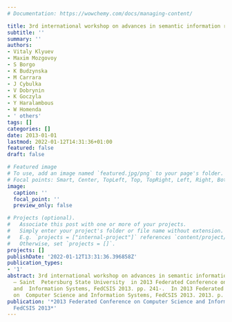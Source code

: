 ```yaml
---
# Documentation: https://wowchemy.com/docs/managing-content/

title: 3rd international workshop on advances in semantic information retrieval
subtitle: ''
summary: ''
authors:
- Vitaly Klyuev
- Maxim Mozgovoy
- S Borgo
- K Budzynska
- M Carrara
- J Cybulka
- V Dobrynin
- K Goczyla
- Y Haralambous
- W Homenda
- ' others'
tags: []
categories: []
date: 2013-01-01
lastmod: 2022-01-12T14:31:36+01:00
featured: false
draft: false

# Featured image
# To use, add an image named `featured.jpg/png` to your page's folder.
# Focal points: Smart, Center, TopLeft, Top, TopRight, Left, Right, BottomLeft, Bottom, BottomRight.
image:
  caption: ''
  focal_point: ''
  preview_only: false

# Projects (optional).
#   Associate this post with one or more of your projects.
#   Simply enter your project's folder or file name without extension.
#   E.g. `projects = ["internal-project"]` references `content/project/deep-learning/index.md`.
#   Otherwise, set `projects = []`.
projects: []
publishDate: '2022-01-12T13:31:36.396858Z'
publication_types:
- '1'
abstract: 3rd international workshop on advances in semantic information retrieval
  — Saint  Petersburg State University  in 2013 Federated Conference on Computer Science
  and  Information Systems, FedCSIS 2013. pp. 241-.  In 2013 Federated Conference
  on  Computer Science and Information Systems, FedCSIS 2013. 2013. p.
publication: '*2013 Federated Conference on Computer Science and Information Systems,
  FedCSIS 2013*'
---
```

